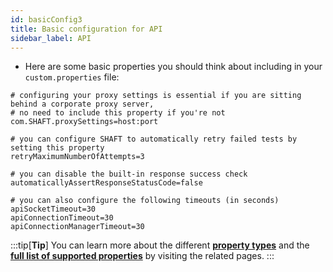 ```yaml
---
id: basicConfig3
title: Basic configuration for API
sidebar_label: API
---
```


- Here are some basic properties you should think about including in your `custom.properties` file:
```properties showLineNumbers title="src/main/resources/properties/custom.properties"
# configuring your proxy settings is essential if you are sitting behind a corporate proxy server,
# no need to include this property if you're not
com.SHAFT.proxySettings=host:port

# you can configure SHAFT to automatically retry failed tests by setting this property
retryMaximumNumberOfAttempts=3

# you can disable the built-in response success check
automaticallyAssertResponseStatusCode=false

# you can also configure the following timeouts (in seconds)
apiSocketTimeout=30		
apiConnectionTimeout=30		
apiConnectionManagerTimeout=30
```

:::tip[**Tip**]
    You can learn more about the different **[property types]** and the **[full list of supported properties]** by visiting the related pages.
:::


[property types]: <../Properties/PropertyTypes>
[full list of supported properties]: <../Properties/PropertiesList>